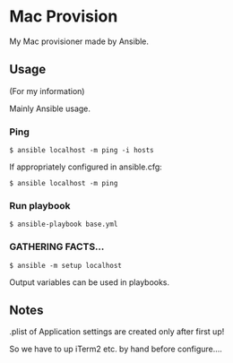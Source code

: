 Mac Provision
================

My Mac provisioner made by Ansible.

## Usage

(For my information)

Mainly Ansible usage.

### Ping

```
$ ansible localhost -m ping -i hosts
```

If appropriately configured in ansible.cfg:
```
$ ansible localhost -m ping
```

### Run playbook

```
$ ansible-playbook base.yml
```

### GATHERING FACTS...

```
$ ansible -m setup localhost
```

Output variables can be used in playbooks.

## Notes

.plist of Application settings are created only after first up!

So we have to up iTerm2 etc. by hand before configure....

